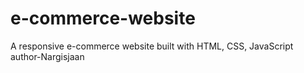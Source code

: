 # e-commerce-website
A responsive e-commerce website built with HTML, CSS, JavaScript
author-Nargisjaan
